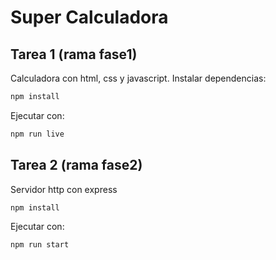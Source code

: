 # Super Calculadora

## Tarea 1 (rama fase1)
Calculadora con html, css y javascript.
Instalar dependencias:
``` sh
npm install
```
Ejecutar con:
```sh
npm run live
```

## Tarea 2 (rama fase2)
Servidor http con express
``` sh
npm install
```
Ejecutar con:
```sh
npm run start
```